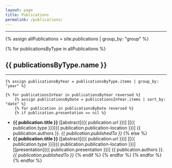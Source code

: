 ```yaml
---
layout: page
title: Publications
permalink: /publications/
---
```

---

{% assign allPublications = site.publications | group_by: "group" %}

{% for publicationsByType in allPublications %}
## {{ publicationsByType.name }}
---
    {% assign publicationsByYear = publicationsByType.items | group_by: "year" %}

    {% for publicationsInYear in publicationsByYear reversed %}
        {% assign publicationsByDate = publicationsInYear.items | sort_by: "date" %}
        {% for publication in publicationsByDate reversed %}
        {% if publication.presentation == nil %}
* **{{ publication.title }}** [[abstract]({{ publication.url }})] [[{{ publication.type }}]({{ publication.publication-location }})]
{{ publication.authors }}. _{{ publication.publishedTo }}_
        {% else %}
* **{{ publication.title }}** [[abstract]({{ publication.url }})] [[{{ publication.type }}]({{ publication.publication-location }})] [[presentation]({{ publication.presentation }})]
{{ publication.authors }}. _{{ publication.publishedTo }}_
        {% endif %}
        {% endfor %}
    {% endfor %}
{% endfor %}
